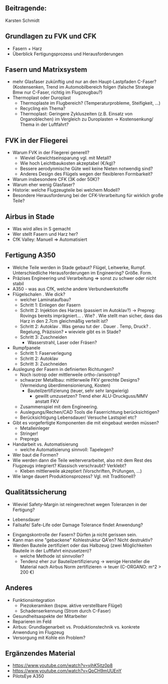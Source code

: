 Beitragende:
-------------------------------------
Karsten Schmidt

Grundlagen zu FVK und CFK
----------------------------------------
* Fasern + Harz
* Überblick Fertigungsprozess und Herausforderungen
  
Fasern und Matrixsystem
---------------------------------
* mehr Glasfaser zukünftig und nur an den Haupt-Lastpfaden C-Faser? (Kostensenken, Trend im Automobilbereich folgen (falsche Strategie Bmw nur C-Faser, richtig im Flugzeugbau?)
* Thermoplast oder Duroplast
  - Thermoplaste im Flugbereich? (Temperaturprobleme, Steifigkeit, ...)
  - Recycling ein Thema?
  - Thermoplast: Geringere Zykluszeiten (z.B. Einsatz von Organoblechen) im Vergleich zu Duroplasten -> Kostensenkung/ Thema in der Luftfahrt?

FVK in der Fliegerei
----------------------------------
* Warum FVK in der Fliegerei generell?
  - Wieviel Gewichtseinsparung vgl. mit Metall?
  - Wie hoch Leichtbaukosten akzeptabel (€/kg)?
  - Bessere aerodynmische Güte weil keine Nieten notwendig sind?
  - Anderes Design des Flügels wegen der flexibleren Formbarkeit?
* Warum insbesondere CFK (3K oder 50K)?
* Warum eher wenig Glasfaser?
* Historie: welche Flugzeugteile bei welchem Modell?
* Besondere Herausforderung bei der CFK-Verarbeitung
  für wirklich große Teile?


Airbus in Stade
-----------------------------
* Was wird alles in S gemacht
* Wer stellt Fasern und Harz her?
* CfK Valley: Manuell => Automatisiert


Fertigung A350
------------------------------------------
* Welche Teile werden in Stade gebaut? Flügel, Leitwerke, Rumpf. 
  Unterschiedliche Herausforderungen im Engineering? Größe. Form.
* Präzises Engineering und Verarbeitung => sonst zu schwer oder nicht stabil
* A350 - was aus CfK, welche andere Verbundwerkstoffe
* Flügelschalen
    . Wie dick?
    - welcher Laminataufbau?
  - Schritt 1: Einlegen der Fasern
  - Schritt 2: Injektion des Harzes (passiert im Autoklav?) -> Prepreg: Rovings bereits imprägniert...
    . Wie?
    . Wie stellt man sicher, dass das Harz in den 2.7cm
      gleichmäßig verteilt ist?
  - Schritt 2: Autoklav
    . Was genau tut der
    . Dauer
    . Temp, Druck?
    . Regelung, Präzision?
    • wieviele gibt es in Stade?
  - Schritt 3: Zuschneiden
    - Wasserstrahl, Laser oder Fräsen?
* Rumpfpanele
  - Schritt 1: Faserverlegung
  - Schritt 2: Autoklav
  - Schritt 3: Zuschneiden
* Auslegung der Fasern in definierten Richtungen?
  - Noch isotrop oder mittlerweile ortho-/anisotrop?
  - schwarzer Metallbau: mittlerweile FKV gerechte Designs? (Vermeidung überdimensionierung, Kosten)
    - Bauteilzertifizierung (teuer, sehr sehr langwierig)
      - gewillt umzusetzen? Trend eher ALU-Druckguss/MMV anstatt FKV
  - Zusammenspiel mit dem Engineering.
  - Auslegungs/Rechen/CAD Tools die Faserrichtung berücksichtigen?
  - Berücksichtigung Lebensdauer/ Versuche Lastspiel etc?
* Gibt es vorgefertigte Komponenten die mit eingebaut werden müssen?
  - Metalleinleger
  - Stringer!
  - Prepregs
* Handarbeit vs. Automatisierung
  - welche Automatisierung sinnvoll: Tapelegen?
* Wer baut die Formen?
* Wie werden dann die Teile weiterverarbeitet, also mit dem Rest
  des Flugzeugs integriert? Klassisch verschraubt? Verklebt?
  - Kleben mittlerweile akzeptiert (Vorschriften, Prüfungen, ...)
* Wie lange dauert Produktionsprozess? Vgl. mit Traditionell?

Qualitätssicherung
----------------------------------------
* Wieviel Safety-Margin ist reingerechnet wegen Toleranzen in der Fertigung?
 - Lebensdauer
 - Failsafe/ Safe-Life oder Damage Tolerance findet Anwendung?
* Eingangskontrolle der Fasern? Dürfen ja nicht gerissen sein.
* Kann man eine "gebackene" Kohlestruktur QA'en? Nicht destruktiv?
* Werden Bauteile zertifiziert oder das Halbzeug (zwei Möglichkeiten Bauteile in der Luftfahrt einzusetzen)?
  - welche Methode ist sinnvoller?
  - Tendenz eher zur Bauteilzertifizierung -> wenige Hersteller die Material nach Airbus Norm zertifizieren -> teuer (C-ORGANO: m^2 > 200 €)


Anderes
-------------------------------------------
* Funktionsintegration
  - Piezokeramiken (bspw. aktive verstellbare Flügel)
  - Schadenserkennung (Strom durch C-Faser)
* Gesundheitsaspekte der Mitarbeiter
* Reparieren im Feld
* Airbus: Grundlagenarbeit vs. Produktionstechnik vs. konkrete Anwendung im Flugzeug
* Versorgung mit Kohle ein Problem?


Ergänzendes Material
-------------------------------------------
* https://www.youtube.com/watch?v=vjhK5jtz0p8
* https://www.youtube.com/watch?v=QpCH9mUUEnY  
* PilotsEye A350
